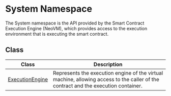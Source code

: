 # System Namespace

The System namespace is the API provided by the Smart Contract Execution Engine (NeoVM), which provides access to the execution environment that is executing the smart contract.

## Class

| Class | Description |
| ---------------------------------------- | -------------------------- |
| [ExecutionEngine](System/ExecutionEngine.md) | Represents the execution engine of the virtual machine, allowing access to the caller of the contract and the execution container. |
